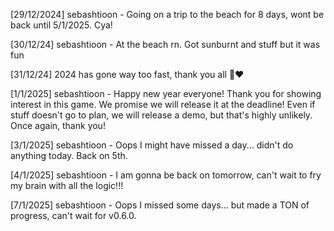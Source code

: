 [29/12/2024] sebashtioon - Going on a trip to the beach for 8 days, wont be back until 5/1/2025. Cya!

[30/12/24] sebashtioon - At the beach rn. Got sunburnt and stuff but it was fun

[31/12/24] 2024 has gone way too fast, thank you all 💪❤️

[1/1/2025] sebashtioon - Happy new year everyone! Thank you for showing interest in this game. We promise we will release it at the deadline! Even if stuff doesn't go to plan, we will release a demo, but that's highly unlikely. Once again, thank you!

[3/1/2025] sebashtioon - Oops I might have missed a day... didn't do anything today. Back on 5th.

[4/1/2025] sebashtioon - I am gonna be back on tomorrow, can't wait to fry my brain with all the logic!!!

[7/1/2025] sebashtioon - Oops I missed some days... but made a TON of progress, can't wait for v0.6.0.
